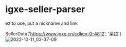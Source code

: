 # igxe-seller-parser

ez to use, put a nickname and link

SellerData('https://www.igxe.cn/cdkey-0-4812', '莱拉')
![2022-10-11_03-37-09](https://user-images.githubusercontent.com/84630587/194991591-1d6d49cf-8f43-467f-bfed-6b774a62251b.gif)
